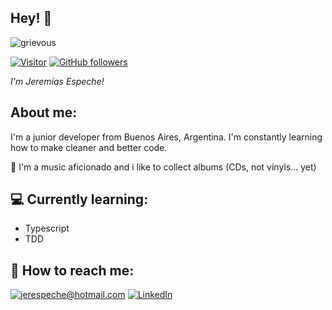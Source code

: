 

<h2>Hey! 👋</h2>

![grievous](https://media.giphy.com/media/Nx0rz3jtxtEre/giphy.gif)

[![Visitor](https://visitor-badge.laobi.icu/badge?page_id=jerespeche.jerespeche)](https://github.com/jerespeche) [![GitHub followers](https://img.shields.io/github/followers/jerespeche.svg?style=social&label=Follow)](https://github.com/jerespeche?tab=followers)

*I'm Jeremías Espeche!*

<h2>About me:</h2>

I'm a junior developer from Buenos Aires, Argentina. I'm constantly learning how to make cleaner and better code.

🎹 I'm a music aficionado and i like to collect albums (CDs, not vinyls... yet)


<h2>💻 Currently learning:</h2>

- Typescript
- TDD





<h2>📩 How to reach me:</h2>

<a href="mailto:jerespeche@hotmail.com">![jerespeche@hotmail.com](https://img.shields.io/badge/email-D14836?style=for-the-badge&logo=gmail&logoColor=white)</a> <a href="https://www.linkedin.com/in/jeremiasespeche/">![LinkedIn](https://img.shields.io/badge/LinkedIn-0077B5?style=for-the-badge&logo=linkedin&logoColor=white)</a>